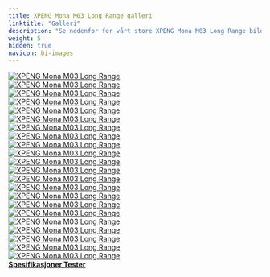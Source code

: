 ```yaml
---
title: XPENG Mona M03 Long Range galleri
linktitle: "Galleri"
description: "Se nedenfor for vårt store XPENG Mona M03 Long Range bildegalleri. Klikk på bildene for høyoppløselige versjoner."
weight: 5
hidden: true
navicon: bi-images
---
```

<!-- markdownlint-disable MD033 -->
<div class="row" id ="my-gallery">
	<div class="pswp-grid-item col-6 col-md-4">
		<a href="https://media.evkx.net/multimedia/models/xpeng/mona_m03/mona_m03_long_range/details_1.jpeg"
data-pswp-src="https://media.evkx.net/multimedia/models/xpeng/mona_m03/mona_m03_long_range/details_1.jpeg"
data-pswp-width="3000"
data-pswp-height="1997" 
target="_blank">
			<img src="https://media.evkx.net/multimedia/models/xpeng/mona_m03/mona_m03_long_range/details_1_xst.jpeg" alt="XPENG Mona M03 Long Range" class="img-fluid " />
		</a>
	</div>
	<div class="pswp-grid-item col-6 col-md-4">
		<a href="https://media.evkx.net/multimedia/models/xpeng/mona_m03/mona_m03_long_range/details_2.jpeg"
data-pswp-src="https://media.evkx.net/multimedia/models/xpeng/mona_m03/mona_m03_long_range/details_2.jpeg"
data-pswp-width="3000"
data-pswp-height="1997" 
target="_blank">
			<img src="https://media.evkx.net/multimedia/models/xpeng/mona_m03/mona_m03_long_range/details_2_xst.jpeg" alt="XPENG Mona M03 Long Range" class="img-fluid " />
		</a>
	</div>
	<div class="pswp-grid-item col-6 col-md-4">
		<a href="https://media.evkx.net/multimedia/models/xpeng/mona_m03/mona_m03_long_range/exterior_1.jpg"
data-pswp-src="https://media.evkx.net/multimedia/models/xpeng/mona_m03/mona_m03_long_range/exterior_1.jpg"
data-pswp-width="3000"
data-pswp-height="2000" 
target="_blank">
			<img src="https://media.evkx.net/multimedia/models/xpeng/mona_m03/mona_m03_long_range/exterior_1_xst.jpg" alt="XPENG Mona M03 Long Range" class="img-fluid " />
		</a>
	</div>
	<div class="pswp-grid-item col-6 col-md-4">
		<a href="https://media.evkx.net/multimedia/models/xpeng/mona_m03/mona_m03_long_range/exterior_10.jpg"
data-pswp-src="https://media.evkx.net/multimedia/models/xpeng/mona_m03/mona_m03_long_range/exterior_10.jpg"
data-pswp-width="3000"
data-pswp-height="2000" 
target="_blank">
			<img src="https://media.evkx.net/multimedia/models/xpeng/mona_m03/mona_m03_long_range/exterior_10_xst.jpg" alt="XPENG Mona M03 Long Range" class="img-fluid " />
		</a>
	</div>
	<div class="pswp-grid-item col-6 col-md-4">
		<a href="https://media.evkx.net/multimedia/models/xpeng/mona_m03/mona_m03_long_range/exterior_11.jpg"
data-pswp-src="https://media.evkx.net/multimedia/models/xpeng/mona_m03/mona_m03_long_range/exterior_11.jpg"
data-pswp-width="3000"
data-pswp-height="2000" 
target="_blank">
			<img src="https://media.evkx.net/multimedia/models/xpeng/mona_m03/mona_m03_long_range/exterior_11_xst.jpg" alt="XPENG Mona M03 Long Range" class="img-fluid " />
		</a>
	</div>
	<div class="pswp-grid-item col-6 col-md-4">
		<a href="https://media.evkx.net/multimedia/models/xpeng/mona_m03/mona_m03_long_range/exterior_2.jpg"
data-pswp-src="https://media.evkx.net/multimedia/models/xpeng/mona_m03/mona_m03_long_range/exterior_2.jpg"
data-pswp-width="3000"
data-pswp-height="1843" 
target="_blank">
			<img src="https://media.evkx.net/multimedia/models/xpeng/mona_m03/mona_m03_long_range/exterior_2_xst.jpg" alt="XPENG Mona M03 Long Range" class="img-fluid " />
		</a>
	</div>
	<div class="pswp-grid-item col-6 col-md-4">
		<a href="https://media.evkx.net/multimedia/models/xpeng/mona_m03/mona_m03_long_range/exterior_3.jpg"
data-pswp-src="https://media.evkx.net/multimedia/models/xpeng/mona_m03/mona_m03_long_range/exterior_3.jpg"
data-pswp-width="3000"
data-pswp-height="2014" 
target="_blank">
			<img src="https://media.evkx.net/multimedia/models/xpeng/mona_m03/mona_m03_long_range/exterior_3_xst.jpg" alt="XPENG Mona M03 Long Range" class="img-fluid " />
		</a>
	</div>
	<div class="pswp-grid-item col-6 col-md-4">
		<a href="https://media.evkx.net/multimedia/models/xpeng/mona_m03/mona_m03_long_range/exterior_4.jpg"
data-pswp-src="https://media.evkx.net/multimedia/models/xpeng/mona_m03/mona_m03_long_range/exterior_4.jpg"
data-pswp-width="3000"
data-pswp-height="2014" 
target="_blank">
			<img src="https://media.evkx.net/multimedia/models/xpeng/mona_m03/mona_m03_long_range/exterior_4_xst.jpg" alt="XPENG Mona M03 Long Range" class="img-fluid " />
		</a>
	</div>
	<div class="pswp-grid-item col-6 col-md-4">
		<a href="https://media.evkx.net/multimedia/models/xpeng/mona_m03/mona_m03_long_range/exterior_5.jpeg"
data-pswp-src="https://media.evkx.net/multimedia/models/xpeng/mona_m03/mona_m03_long_range/exterior_5.jpeg"
data-pswp-width="3000"
data-pswp-height="1997" 
target="_blank">
			<img src="https://media.evkx.net/multimedia/models/xpeng/mona_m03/mona_m03_long_range/exterior_5_xst.jpeg" alt="XPENG Mona M03 Long Range" class="img-fluid " />
		</a>
	</div>
	<div class="pswp-grid-item col-6 col-md-4">
		<a href="https://media.evkx.net/multimedia/models/xpeng/mona_m03/mona_m03_long_range/exterior_6.jpg"
data-pswp-src="https://media.evkx.net/multimedia/models/xpeng/mona_m03/mona_m03_long_range/exterior_6.jpg"
data-pswp-width="3000"
data-pswp-height="2250" 
target="_blank">
			<img src="https://media.evkx.net/multimedia/models/xpeng/mona_m03/mona_m03_long_range/exterior_6_xst.jpg" alt="XPENG Mona M03 Long Range" class="img-fluid " />
		</a>
	</div>
	<div class="pswp-grid-item col-6 col-md-4">
		<a href="https://media.evkx.net/multimedia/models/xpeng/mona_m03/mona_m03_long_range/exterior_7.jpg"
data-pswp-src="https://media.evkx.net/multimedia/models/xpeng/mona_m03/mona_m03_long_range/exterior_7.jpg"
data-pswp-width="3000"
data-pswp-height="2014" 
target="_blank">
			<img src="https://media.evkx.net/multimedia/models/xpeng/mona_m03/mona_m03_long_range/exterior_7_xst.jpg" alt="XPENG Mona M03 Long Range" class="img-fluid " />
		</a>
	</div>
	<div class="pswp-grid-item col-6 col-md-4">
		<a href="https://media.evkx.net/multimedia/models/xpeng/mona_m03/mona_m03_long_range/exterior_8.jpg"
data-pswp-src="https://media.evkx.net/multimedia/models/xpeng/mona_m03/mona_m03_long_range/exterior_8.jpg"
data-pswp-width="3000"
data-pswp-height="1997" 
target="_blank">
			<img src="https://media.evkx.net/multimedia/models/xpeng/mona_m03/mona_m03_long_range/exterior_8_xst.jpg" alt="XPENG Mona M03 Long Range" class="img-fluid " />
		</a>
	</div>
	<div class="pswp-grid-item col-6 col-md-4">
		<a href="https://media.evkx.net/multimedia/models/xpeng/mona_m03/mona_m03_long_range/exterior_9.jpg"
data-pswp-src="https://media.evkx.net/multimedia/models/xpeng/mona_m03/mona_m03_long_range/exterior_9.jpg"
data-pswp-width="3000"
data-pswp-height="2014" 
target="_blank">
			<img src="https://media.evkx.net/multimedia/models/xpeng/mona_m03/mona_m03_long_range/exterior_9_xst.jpg" alt="XPENG Mona M03 Long Range" class="img-fluid " />
		</a>
	</div>
	<div class="pswp-grid-item col-6 col-md-4">
		<a href="https://media.evkx.net/multimedia/models/xpeng/mona_m03/mona_m03_long_range/headlights_1.jpeg"
data-pswp-src="https://media.evkx.net/multimedia/models/xpeng/mona_m03/mona_m03_long_range/headlights_1.jpeg"
data-pswp-width="3000"
data-pswp-height="1997" 
target="_blank">
			<img src="https://media.evkx.net/multimedia/models/xpeng/mona_m03/mona_m03_long_range/headlights_1_xst.jpeg" alt="XPENG Mona M03 Long Range" class="img-fluid " />
		</a>
	</div>
	<div class="pswp-grid-item col-6 col-md-4">
		<a href="https://media.evkx.net/multimedia/models/xpeng/mona_m03/mona_m03_long_range/main_1.jpg"
data-pswp-src="https://media.evkx.net/multimedia/models/xpeng/mona_m03/mona_m03_long_range/main_1.jpg"
data-pswp-width="3000"
data-pswp-height="2250" 
target="_blank">
			<img src="https://media.evkx.net/multimedia/models/xpeng/mona_m03/mona_m03_long_range/main_1_xst.jpg" alt="XPENG Mona M03 Long Range" class="img-fluid " />
		</a>
	</div>
	<div class="pswp-grid-item col-6 col-md-4">
		<a href="https://media.evkx.net/multimedia/models/xpeng/mona_m03/mona_m03_long_range/roof_1.jpg"
data-pswp-src="https://media.evkx.net/multimedia/models/xpeng/mona_m03/mona_m03_long_range/roof_1.jpg"
data-pswp-width="3000"
data-pswp-height="2014" 
target="_blank">
			<img src="https://media.evkx.net/multimedia/models/xpeng/mona_m03/mona_m03_long_range/roof_1_xst.jpg" alt="XPENG Mona M03 Long Range" class="img-fluid " />
		</a>
	</div>
	<div class="pswp-grid-item col-6 col-md-4">
		<a href="https://media.evkx.net/multimedia/models/xpeng/mona_m03/mona_m03_long_range/screens_1.jpg"
data-pswp-src="https://media.evkx.net/multimedia/models/xpeng/mona_m03/mona_m03_long_range/screens_1.jpg"
data-pswp-width="3000"
data-pswp-height="2000" 
target="_blank">
			<img src="https://media.evkx.net/multimedia/models/xpeng/mona_m03/mona_m03_long_range/screens_1_xst.jpg" alt="XPENG Mona M03 Long Range" class="img-fluid " />
		</a>
	</div>
	<div class="pswp-grid-item col-6 col-md-4">
		<a href="https://media.evkx.net/multimedia/models/xpeng/mona_m03/mona_m03_long_range/screens_2.jpg"
data-pswp-src="https://media.evkx.net/multimedia/models/xpeng/mona_m03/mona_m03_long_range/screens_2.jpg"
data-pswp-width="3000"
data-pswp-height="2000" 
target="_blank">
			<img src="https://media.evkx.net/multimedia/models/xpeng/mona_m03/mona_m03_long_range/screens_2_xst.jpg" alt="XPENG Mona M03 Long Range" class="img-fluid " />
		</a>
	</div>
	<div class="pswp-grid-item col-6 col-md-4">
		<a href="https://media.evkx.net/multimedia/models/xpeng/mona_m03/mona_m03_long_range/secondrowseats_1.jpg"
data-pswp-src="https://media.evkx.net/multimedia/models/xpeng/mona_m03/mona_m03_long_range/secondrowseats_1.jpg"
data-pswp-width="3000"
data-pswp-height="2014" 
target="_blank">
			<img src="https://media.evkx.net/multimedia/models/xpeng/mona_m03/mona_m03_long_range/secondrowseats_1_xst.jpg" alt="XPENG Mona M03 Long Range" class="img-fluid " />
		</a>
	</div>
	<div class="pswp-grid-item col-6 col-md-4">
		<a href="https://media.evkx.net/multimedia/models/xpeng/mona_m03/mona_m03_long_range/trunk_1.jpg"
data-pswp-src="https://media.evkx.net/multimedia/models/xpeng/mona_m03/mona_m03_long_range/trunk_1.jpg"
data-pswp-width="3000"
data-pswp-height="2014" 
target="_blank">
			<img src="https://media.evkx.net/multimedia/models/xpeng/mona_m03/mona_m03_long_range/trunk_1_xst.jpg" alt="XPENG Mona M03 Long Range" class="img-fluid " />
		</a>
	</div>
	<div class="pswp-grid-item col-6 col-md-4">
		<a href="https://media.evkx.net/multimedia/models/xpeng/mona_m03/mona_m03_long_range/trunk_2.jpg"
data-pswp-src="https://media.evkx.net/multimedia/models/xpeng/mona_m03/mona_m03_long_range/trunk_2.jpg"
data-pswp-width="3000"
data-pswp-height="2001" 
target="_blank">
			<img src="https://media.evkx.net/multimedia/models/xpeng/mona_m03/mona_m03_long_range/trunk_2_xst.jpg" alt="XPENG Mona M03 Long Range" class="img-fluid " />
		</a>
	</div>
	<div class="pswp-grid-item col-6 col-md-4">
		<a href="https://media.evkx.net/multimedia/models/xpeng/mona_m03/mona_m03_long_range/wheels_1.jpeg"
data-pswp-src="https://media.evkx.net/multimedia/models/xpeng/mona_m03/mona_m03_long_range/wheels_1.jpeg"
data-pswp-width="3000"
data-pswp-height="1997" 
target="_blank">
			<img src="https://media.evkx.net/multimedia/models/xpeng/mona_m03/mona_m03_long_range/wheels_1_xst.jpeg" alt="XPENG Mona M03 Long Range" class="img-fluid " />
		</a>
	</div>
</div>
<script type="module">
  import PhotoSwipeLightbox from '/js/photoswipe-lightbox.esm.js';
    const lightbox = new PhotoSwipeLightbox({
       gallery: '#my-gallery',
        children: 'a',
        pswpModule: () => import('/js/photoswipe.esm.js')
    });
lightbox.init();
</script>
<div class="mt-3 mb-3">
<a href="../specifications/" class="text-decoration-none text-black">
<strong><i class="bi-arrow-left"></i> Spesifikasjoner </strong>
</a>
<a href="../reviews/" class="text-decoration-none text-black float-end">
<strong>Tester <i class="bi-arrow-right"></i></strong>
</a>
</div>
